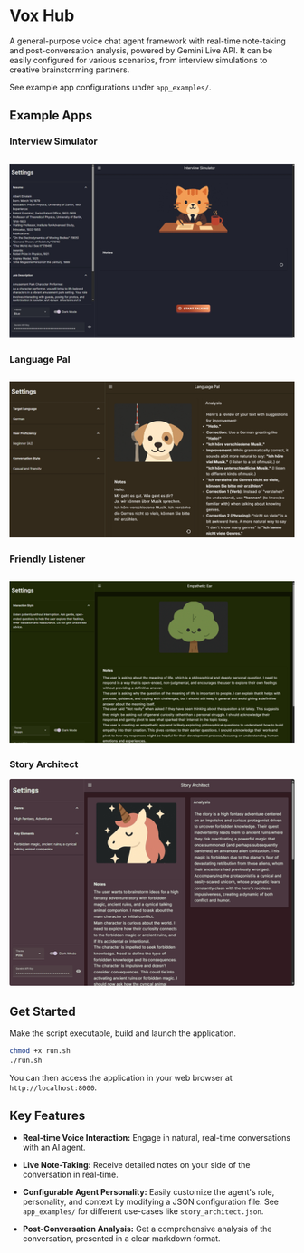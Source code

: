 # Vox Hub
A general-purpose voice chat agent framework with real-time note-taking and post-conversation analysis, powered by Gemini Live API. It can be easily configured for various scenarios, from interview simulations to creative brainstorming partners.  

See example app configurations under `app_examples/`.

## Example Apps  
### Interview Simulator
![2](docs/imgs/app-interview.png)
---
### Language Pal
![1](docs/imgs/app-language.png)  
---
### Friendly Listener
![3](docs/imgs/app-listen.png)   
---  
### Story Architect
![4](docs/imgs/app-story.png)

## Get Started
Make the script executable, build and launch the application.
```bash
chmod +x run.sh
./run.sh
```

You can then access the application in your web browser at `http://localhost:8000`.

## Key Features

- **Real-time Voice Interaction:** Engage in natural, real-time conversations with an AI agent.
    
- **Live Note-Taking:** Receive detailed notes on your side of the conversation in real-time.
    
- **Configurable Agent Personality:** Easily customize the agent's role, personality, and context by modifying a JSON configuration file. See `app_examples/` for different use-cases like `story_architect.json`.

- **Post-Conversation Analysis:** Get a comprehensive analysis of the conversation, presented in a clear markdown format.
    